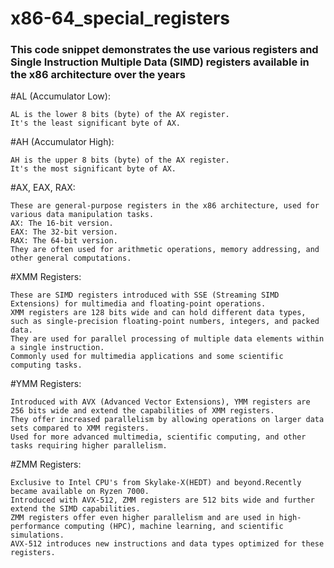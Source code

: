 # x86-64_special_registers
### This code snippet demonstrates the use various registers and Single Instruction Multiple Data (SIMD) registers available in the x86 architecture over the years
#AL (Accumulator Low):

    AL is the lower 8 bits (byte) of the AX register.
    It's the least significant byte of AX.

#AH (Accumulator High):

    AH is the upper 8 bits (byte) of the AX register.
    It's the most significant byte of AX.

#AX, EAX, RAX:

    These are general-purpose registers in the x86 architecture, used for various data manipulation tasks.
    AX: The 16-bit version.
    EAX: The 32-bit version.
    RAX: The 64-bit version.
    They are often used for arithmetic operations, memory addressing, and other general computations.

#XMM Registers:

    These are SIMD registers introduced with SSE (Streaming SIMD Extensions) for multimedia and floating-point operations.
    XMM registers are 128 bits wide and can hold different data types, such as single-precision floating-point numbers, integers, and packed data.
    They are used for parallel processing of multiple data elements within a single instruction.
    Commonly used for multimedia applications and some scientific computing tasks.

#YMM Registers:

    Introduced with AVX (Advanced Vector Extensions), YMM registers are 256 bits wide and extend the capabilities of XMM registers.
    They offer increased parallelism by allowing operations on larger data sets compared to XMM registers.
    Used for more advanced multimedia, scientific computing, and other tasks requiring higher parallelism.

#ZMM Registers:

    Exclusive to Intel CPU's from Skylake-X(HEDT) and beyond.Recently became available on Ryzen 7000. 
    Introduced with AVX-512, ZMM registers are 512 bits wide and further extend the SIMD capabilities.
    ZMM registers offer even higher parallelism and are used in high-performance computing (HPC), machine learning, and scientific simulations.
    AVX-512 introduces new instructions and data types optimized for these registers.



